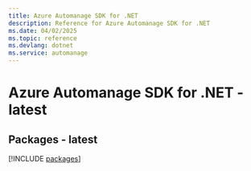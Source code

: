 ```yaml
---
title: Azure Automanage SDK for .NET
description: Reference for Azure Automanage SDK for .NET
ms.date: 04/02/2025
ms.topic: reference
ms.devlang: dotnet
ms.service: automanage
---
```

# Azure Automanage SDK for .NET - latest
## Packages - latest
[!INCLUDE [packages](automanage-index.md)]